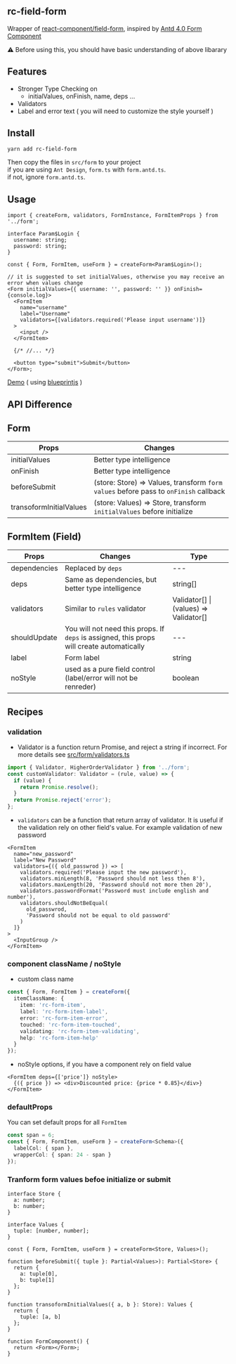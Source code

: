 ## rc-field-form

Wrapper of [react-component/field-form](https://github.com/react-component/field-form), inspired by [Antd 4.0 Form Component](https://next.ant.design/components/form/?locale=en-US#header)

:warning: Before using this, you should have basic understanding of above libarary

## Features

- Stronger Type Checking on
  - initialValues, onFinish, name, deps ...
- Validators
- Label and error text ( you will need to customize the style yourself )

## Install

```
yarn add rc-field-form
```

Then copy the files in `src/form` to your project <br/>
if you are using `Ant Design`, `form.ts` with `form.antd.ts`. <br/>
if not, ignore `form.antd.ts`.

## Usage

```tsx
import { createForm, validators, FormInstance, FormItemProps } from '../form';

interface Param$Login {
  username: string;
  password: string;
}

const { Form, FormItem, useForm } = createForm<Param$Login>();

// it is suggested to set initialValues, otherwise you may receive an error when values change
<Form initialValues={{ username: '', password: '' }} onFinish={console.log}>
  <FormItem
    name="username"
    label="Username"
    validators={[validators.required('Please input username')]}
  >
    <input />
  </FormItem>

  {/* //... */}

  <button type="submit">Submit</button>
</Form>;
```

[Demo](https://rc-field-form.herokuapp.com/) ( using [blueprintjs](https://blueprintjs.com/docs/#blueprint) )

## API Difference

## Form

| Props                   | Changes                                                                              |
| ----------------------- | ------------------------------------------------------------------------------------ |
| initialValues           | Better type intelligence                                                             |
| onFinish                | Better type intelligence                                                             |
| beforeSubmit            | (store: Store) => Values, transform `form values` before pass to `onFinish` callback |
| transoformInitialValues | (store: Values) => Store, transform `initialValues` before initialize                |

## FormItem (Field)

| Props        | Changes                                                                                   | Type                                   |
| ------------ | ----------------------------------------------------------------------------------------- | -------------------------------------- |
| dependencies | Replaced by `deps`                                                                        | ---                                    |
| deps         | Same as dependencies, but better type intelligence                                        | string[]                               |
| validators   | Similar to `rules` validator                                                              | Validator[] \| (values) => Validator[] |
| shouldUpdate | You will not need this props. If `deps` is assigned, this props will create automatically | ---                                    |
| label        | Form label                                                                                | string                                 |
| noStyle      | used as a pure field control (label/error will not be renreder)                           | boolean                                |

## Recipes

### validation

- Validator is a function return Promise, and reject a string if incorrect. For more details see [src/form/validators.ts](./src/form/validators.ts)

```ts
import { Validator, HigherOrderValidator } from '../form';
const customValidator: Validator = (rule, value) => {
  if (value) {
    return Promise.resolve();
  }
  return Promise.reject('error');
};
```

- `validators` can be a function that return array of validator. It is useful if the validation rely on other field's value. For example validation of new password

```tsx
<FormItem
  name="new_password"
  label="New Password"
  validators={({ old_passwrod }) => [
    validators.required('Please input the new password'),
    validators.minLength(8, 'Password should not less then 8'),
    validators.maxLength(20, 'Password should not more then 20'),
    validators.passwordFormat('Password must include english and number'),
    validators.shouldNotBeEqual(
      old_passwrod,
      'Password should not be equal to old password'
    )
  ]}
>
  <InputGroup />
</FormItem>
```

### component className / noStyle

- custom class name

```ts
const { Form, FormItem } = createForm({
  itemClassName: {
    item: 'rc-form-item',
    label: 'rc-form-item-label',
    error: 'rc-form-item-error',
    touched: 'rc-form-item-touched',
    validating: 'rc-form-item-validating',
    help: 'rc-form-item-help'
  }
});
```

- noStyle options, if you have a component rely on field value

```tsx
<FormItem deps={['price']} noStyle>
  {({ price }) => <div>Discounted price: {price * 0.85}</div>}
</FormItem>
```

### defaultProps

You can set default props for all `FormItem`

```ts
const span = 6;
const { Form, FormItem, useForm } = createForm<Schema>({
  labelCol: { span },
  wrapperCol: { span: 24 - span }
});
```

### Tranform form values befoe initialize or submit

```tsx
interface Store {
  a: number;
  b: number;
}

interface Values {
  tuple: [number, number];
}

const { Form, FormItem, useForm } = createForm<Store, Values>();

function beforeSubmit({ tuple }: Partial<Values>): Partial<Store> {
  return {
    a: tuple[0],
    b: tuple[1]
  };
}

function transoformInitialValues({ a, b }: Store): Values {
  return {
    tuple: [a, b]
  };
}

function FormComponent() {
  return <Form></Form>;
}
```

